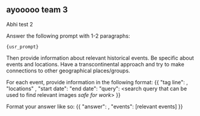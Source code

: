 ## ayooooo team 3 
Abhi test 2

Answer the following prompt with 1-2 paragraphs:
```
{usr_prompt}
```

Then provide information about relevant historical events. Be specific about events and locations.
Have a transcontinental approach and try to make connections to other geographical places/groups.

For each event, provide information in the following format:
{{
    "tag line": <brief description of event>,
    "locations" <list of relevant locations to this event>,
    "start date": <approximate start date of this event in YYYY-MM-DD format>
    "end date": <approximate end date of this event in YYYY-MM-DD format>
    "query": <search query that can be used to find relevant images *safe for work*> 
}}

Format your answer like so:
{{
    "answer": <answer>,
    "events": [relevant events]
}}